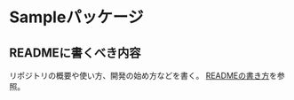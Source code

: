 # Sampleパッケージ

## READMEに書くべき内容

リポジトリの概要や使い方、開発の始め方などを書く。
[READMEの書き方](https://deeeet.com/writing/2014/07/31/readme/)を参照。 
